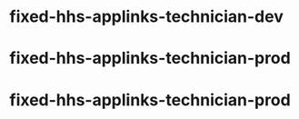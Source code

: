 # fixed-hhs-applinks-technician-dev
# fixed-hhs-applinks-technician-prod
# fixed-hhs-applinks-technician-prod
